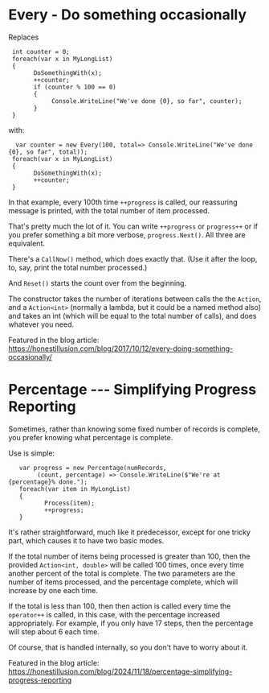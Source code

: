 # Every - Do something occasionally

Replaces
 
     int counter = 0;
     foreach(var x in MyLongList)
     {
           DoSomethingWith(x);
           ++counter;
           if (counter % 100 == 0)
           {
                Console.WriteLine("We've done {0}, so far", counter);
           }
     }
     
with:

      var counter = new Every(100, total=> Console.WriteLine("We've done {0}, so far", total));
     foreach(var x in MyLongList)
     {
           DoSomethingWith(x);
           ++counter;
     }      
In that example, every 100th time `++progress` is called, our reassuring message is printed, with the total number of item processed.

That's pretty much the lot of it.  You can write `++progress` or `progress++` or if you prefer something a bit more verbose, `progress.Next()`. All three are equivalent.

There's a `CallNow()` method, which does exactly that. (Use it after the loop, to, say, print the total number processed.)

And `Reset()` starts the count over from the beginning.

The constructor takes the number of iterations between calls the the `Action`, and a `Action<int>` (normally a lambda, but it could be a named method also) and takes an int (which will be equal to the total number of calls), and does whatever you need.

Featured in the blog article: https://honestillusion.com/blog/2017/10/12/every-doing-something-occasionally/

# Percentage --- Simplifying Progress Reporting

Sometimes, rather than knowing some fixed number of records is complete, you prefer knowing what percentage is complete.

Use is simple:

       var progress = new Percentage(numRecords, 
            (count, percentage) => Console.WriteLine($"We're at {percentage}% done.");
	   foreach(var item in MyLongList)
	   {
	          Process(item);
	          ++progress;
	   }


It's rather straightforward, much like it predecessor, except for one tricky part, which causes it to have two basic modes.

If the total number of items being processed is greater than 100, then the provided `Action<int, double>` will be called 100 times, once every time another percent of the total is complete.  The two parameters are the number of items processed, and the percentage complete, which will increase by one each time.

If the total is less than 100, then then action is called every time the `operator++` is called, in this case, with the percentage increased appropriately.  For example, if you only have 17 steps, then the percentage will step about 6 each time.

Of course, that is handled internally, so you don't have to worry about it. 

Featured in the blog article: https://honestillusion.com/blog/2024/11/18/percentage-simplifying-progress-reporting

